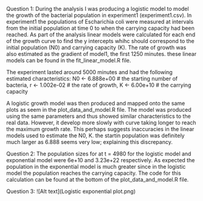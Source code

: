 Question 1:
During the analysis I was producing a logistic model to model the growth of the bacterial population in experiment1 (experiment1.csv). In experiment1 the populations of Escharichia coli were measured at intervals from the initial population at time 0 to when the carrying capacity had been reached. As part of the analysis linear models were calculated for each end of the growth curve to find the y intercepts whihc should correspond to the initial population (N0) and carrying capacity (K). The rate of growth was also estimated as the gradient of model1, the first 1250 minutes. these linear models can be found in the fit_linear_model.R file.

The experiment lasted around 5000 minutes and had the following estimated characteristics:
N0 <- 6.888e+00 # the starting number of bacteria,
r <- 1.002e-02 # the rate of growth,
K <- 6.00e+10 # the carrying capacity

A logistic growth model was then produced and mapped onto the same plots as seem in the plot_data_and_model.R file. The model was produced using the same parameters and thus showed similar characteristics to the real data. However, it develop more slowly with curve taking longer to reach the maximum growth rate. This perhaps suggests inaccuracies in the linear models used to estimate the N0, K. the startin population was definitely much larger as 6.888 seems very low; explaining this discrepancy.   

Question 2:
The population sizes for at t = 4980 for the logistic model and exponential model were 6e+10 and 3.23e+22 respectively. As expected the population in the exponential model is much greater since in the logistic model the population reaches the carrying capacity. 
The code for this calculation can be found at the bottom of the plot_data_and_model.R file. 

Question 3: 
![Alt text](Logistic exponential plot.png)




